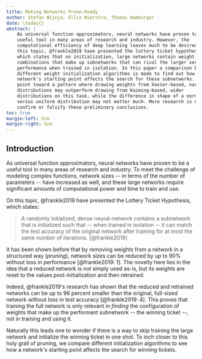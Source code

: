 ```yaml
---
title: Making Networks Prune-Ready
author: Stefan Wijnja, Ellis Wierstra, Thomas Hamburger
date: \today{}
abstract: |
    As universal function approximators, neural networks have proven to be a
    useful tool in many areas of research and industry. However, the
    computational efficiency of deep learning leaves much to be desired. On
    this topic, @frankle2019 have presented the lottery ticket hypothesis,
    which states that on initialization, large networks contain weight
    combinations that make up subnetworks that can rival the larger versions in
    performance when trained in isolation. In this paper a comparison between
    different weight initialization algorithms is made to find out how a
    network's starting point affects the search for these subnetworks. Results
    point toward a pattern where drawing weights from Xavier-based, narrower
    distributions may outperform drawing from Kaiming-based, wider
    distributions on this task, while the difference in shape of a normal
    versus uniform distribution may not matter much. More research is needed to
    confirm or falsify these preliminary conclusions.
toc: true
margin-left: 5cm
margin-right: 5cm
---
```


## Introduction

As universal function approximators, neural networks have proven to be a useful
tool in many areas of research and industry. To meet the challenge of modeling
complex functions, network sizes -- in terms of the number of parameters --
have increased as well, and these large networks require significant amounts of
computational power and time to train and use.

On this topic, @frankle2019 have presented the Lottery Ticket Hypothesis, which
states:

> A randomly initialized, dense neural-network contains a subnetwork that is
> initialized such that -- when trained in isolation -- it can match the test
> accuracy of the original network after training for at most the same number
> of iterations. [@frankle2019]

It has been shown before that by removing weights from a network in a
structured way (_pruning_), network sizes can be reduced by up to 90% without
loss in performance [@frankle2019: 1]. The novelty here lies in the idea that a
reduced network is not simply used as-is, but its weights are reset to the
values post-initialization and then retrained. 

Indeed, @frankle2019's research has shown that the reduced and retrained
networks can be up to 96 percent smaller than the original, full-sized network
without loss in test accuracy [@frankle2019: 4]. This proves that training the
full network is only relevant in _finding_ the configuration of weights that
make up the performant subnetwork -- the winning ticket --, not in training and
using it.

Naturally this leads one to wonder if there is a way to skip training the large
network and initialize the winning ticket in one shot. To inch closer to this
holy grail of pruning, we compare different initialization algorithms to see
how a network's starting point affects the search for winning tickets.
